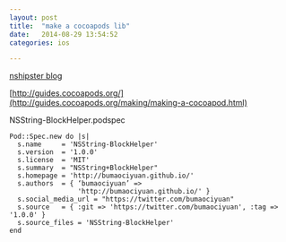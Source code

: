 ```yaml
---
layout: post
title:  "make a cocoapods lib"
date:   2014-08-29 13:54:52
categories: ios

---
```

[nshipster blog](http://nshipster.com/cocoapods/)

[http://guides.cocoapods.org/](http://guides.cocoapods.org/making/making-a-cocoapod.html)


NSString-BlockHelper.podspec

	Pod::Spec.new do |s|
	  s.name     = 'NSString-BlockHelper'
	  s.version  = '1.0.0'
	  s.license  = 'MIT'
	  s.summary  = "NSString+BlockHelper"
	  s.homepage = 'http://bumaociyuan.github.io/'
	  s.authors  = { ‘bumaociyuan’ =>
	                 'http://bumaociyuan.github.io/' }
	  s.social_media_url = "https://twitter.com/bumaociyuan"
	  s.source   = { :git => 'https://twitter.com/bumaociyuan', :tag => '1.0.0' }
	  s.source_files = 'NSString-BlockHelper'
	end

